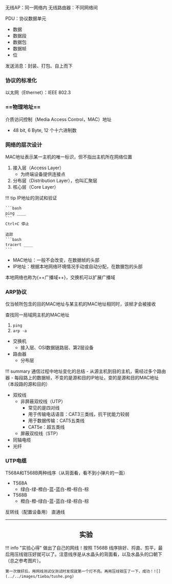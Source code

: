 无线AP：同一网络内
无线路由器：不同网络间

PDU：协议数据单元

- 数据
- 数据段
- 数据包
- 数据帧
- 位

发送消息：封装、打包、自上而下

### 协议的标准化

以太网（Ethernet）：IEEE 802.3

### ==物理地址==

介质访问控制（Media Access Control，MAC）地址

- 48 bit, 6 Byte, 12 个十六进制数


### 网络的层次设计

MAC地址表示某一主机的唯一标识，但不指出主机所在网络位置

1. 接入层（Access Layer）
   - 为终端设备提供连接点
2. 分布层（Distribution Layer），也叫汇聚层
3. 核心层（Core Layer）

!!! tip IP地址的测试和验证

    ```bash
    ping ____
    ```
    Ctrl+C 停止

    追踪
    ```bash
    tracert ____
    ```

- MAC地址：一般不会改变，在数据帧的头部
- IP地址：根据本地网络环境情况手动或自动分配，在数据包的头部

本地网络也称为{++广播域++}，交换机可以扩展广播域

### ARP协议

仅当帧所包含的目的MAC地址与某主机的MAC地址相同时，该帧才会被接收

查找同一局域网主机的MAC地址

1. `ping`
2. `arp -a`

- 交换机
  - 接入层、OSI数据链路层、第2层设备
- 路由器
  - 分布层

!!! summary 通信过程中地址变化的总结
    - 从源主机到目的主机，需经过多个路由器
    - 每段路上的数据帧，不变的是源和目的IP地址，变的是源和目的MAC地址（本段路的源和目的）

- 双绞线
  - 非屏蔽双绞线（UTP）
    - 常见的是四对线
    - 用于传输电话语音：CAT3三类线，抗干扰能力较弱
    - 用于数据传输：CAT5五类线
    - CAT5e：超五类线
  - 屏蔽双绞线（STP）
- 同轴电缆
- 光纤

### UTP电缆

T568A和T568B两种线序（从背面看，看不到小弹片的一面）

- T568A
  - 绿白-绿-橙白-蓝-蓝白-橙-棕白-棕
- T568B
  - 橙白-橙-绿白-蓝-蓝白-绿-棕白-棕

反转线（配置设备用）
直通线

---

## **<center>实验</center>**

!!! info "实验心得"
    做出了自己的网线！按照 T568B 线序排好、捋直、剪平，最后用压线钳压好就可以了。注意线序是从水晶头的背面看，以及水晶头的口朝下（总之参考图片）。

    第一次做好后，用网线测试仪测试时发现就第一个灯不亮。再用压线钳压了一下，成功！![](../../images/tieba/tushe.png)